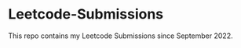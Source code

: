 # Leetcode-Submissions
This repo contains my Leetcode Submissions since September 2022.
<!-- ### https://leetcode.com/shubho5das -->
